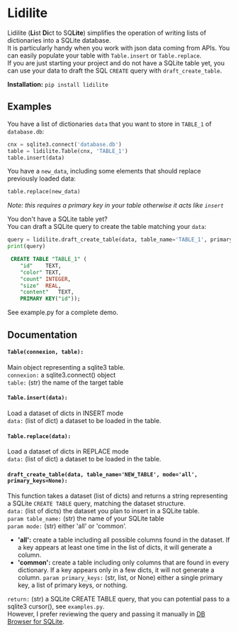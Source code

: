 # Lidilite  

Lidilite (**Li**st **Di**ct to SQ**Lite**) simplifies the operation of 
writing lists of dictionaries into a SQLite database.  
It is particularly handy when you work with json data coming from APIs. You can easily populate your table with `Table.insert` or `Table.replace`.  
If you are just starting your project and do not have a SQLite table yet, you can use your data to draft the SQL `CREATE` query with `draft_create_table`.

**Installation:** `pip install lidilite`

## Examples
You have a list of dictionaries `data` that you want to store in `TABLE_1` of `database.db`:  
```python
cnx = sqlite3.connect('database.db')
table = lidilite.Table(cnx, 'TABLE_1')
table.insert(data)
```

You have a `new_data`, including some elements that should replace previously loaded data:
```python
table.replace(new_data)
```
*Note: this requires a primary key in your table otherwise it acts like `insert`*  

You don't have a SQLite table yet?  
You can draft a SQLite query to create the table matching your `data`:
```python
query = lidilite.draft_create_table(data, table_name='TABLE_1', primary_keys='id')
print(query)
```
```sql
 CREATE TABLE "TABLE_1" (
	"id"	TEXT,
	"color"	TEXT,
	"count"	INTEGER,
	"size"	REAL,
	"content"	TEXT,
	PRIMARY KEY("id"));
```
See example.py for a complete demo.  

## Documentation

#### `Table(connexion, table):`
Main object representing a sqlite3 table.  
`connexion:` a sqlite3.connect() object  
`table:` (str) the name of the target table

#### `Table.insert(data):`
Load a dataset of dicts in INSERT mode  
`data:` (list of dict) a dataset to be loaded in the table.

#### `Table.replace(data):`
Load a dataset of dicts in REPLACE mode  
`data:` (list of dict) a dataset to be loaded in the table.

#### `draft_create_table(data, table_name='NEW_TABLE', mode='all', primary_keys=None):`
This function takes a dataset (list of dicts) and returns a string representing
a SQLite `CREATE TABLE` query, matching the dataset structure.  
`data:` (list of dicts) the dataset you plan to insert in a SQLite table.  
`param table_name:` (str) the name of your SQLite table  
`param mode:` (str) either 'all' or 'common'.  
- **'all':** create a table including all possible columns found in the dataset.
                    If a key appears at least one time in the list of dicts, it will generate a column.
- **'common':** create a table including only columns that are found in every dictionary.
                   If a key appears only in a few dicts, it will not generate a column.
`param primary_keys:` (str, list, or None) either a single primary key, a list of primary keys, or nothing.

`return:` (str) a SQLite CREATE TABLE query, that you can potential pass to a sqlite3 cursor(), see `examples.py`.  
However, I prefer reviewing the query and passing it manually in [DB Browser for SQLite](https://sqlitebrowser.org/).
